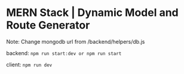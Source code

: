 # MERN Stack | Dynamic Model and Route Generator

Note: Change mongodb url from /backend/helpers/db.js

backend: 
```npm run start:dev or npm run start```

client: 
```npm run dev```
